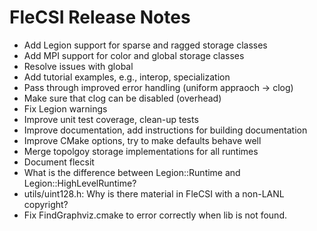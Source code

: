 # FleCSI Release Notes

* Add Legion support for sparse and ragged storage classes
* Add MPI support for color and global storage classes
* Resolve issues with global
* Add tutorial examples, e.g., interop, specialization 
* Pass through improved error handling (uniform appraoch -> clog)
* Make sure that clog can be disabled (overhead) 
* Fix Legion warnings
* Improve unit test coverage, clean-up tests
* Improve documentation, add instructions for building documentation
* Improve CMake options, try to make defaults behave well
* Merge topolgoy storage implementations for all runtimes
* Document flecsit
* What is the difference between Legion::Runtime and Legion::HighLevelRuntime?
* utils/uint128.h: Why is there material in FleCSI with a non-LANL copyright?
* Fix FindGraphviz.cmake to error correctly when lib is not found.
